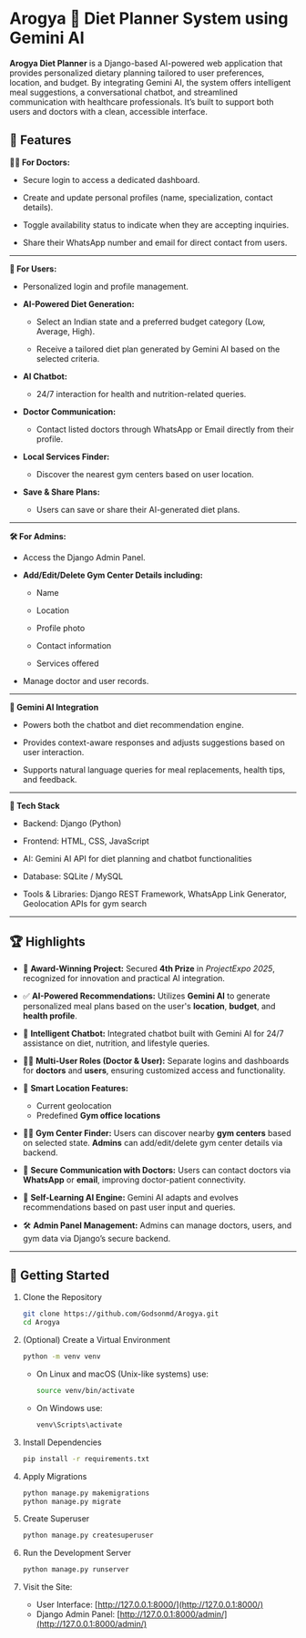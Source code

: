 # Arogya 🥗 Diet Planner System using Gemini AI
**Arogya Diet Planner** is a Django-based AI-powered web application that provides personalized dietary planning tailored to user preferences, location, and budget. By integrating Gemini AI, the system offers intelligent meal suggestions, a conversational chatbot, and streamlined communication with healthcare professionals. It’s built to support both users and doctors with a clean, accessible interface.

## 🌟 Features

**👨‍⚕️ For Doctors:**
* Secure login to access a dedicated dashboard.

* Create and update personal profiles (name, specialization, contact details).

* Toggle availability status to indicate when they are accepting inquiries.

* Share their WhatsApp number and email for direct contact from users.
---
**👤 For Users:**
* Personalized login and profile management.

* **AI-Powered Diet Generation:**

  - Select an Indian state and a preferred budget category (Low, Average, High).

  - Receive a tailored diet plan generated by Gemini AI based on the selected criteria.

* **AI Chatbot:**

  - 24/7 interaction for health and nutrition-related queries.

* **Doctor Communication:**

  - Contact listed doctors through WhatsApp or Email directly from their profile.

* **Local Services Finder:**

  - Discover the nearest gym centers based on user location.

* **Save & Share Plans:**

  - Users can save or share their AI-generated diet plans.
---
**🛠️ For Admins:**
* Access the Django Admin Panel.

* **Add/Edit/Delete Gym Center Details including:**

  - Name

  - Location
    
  - Profile photo

  - Contact information

  - Services offered

* Manage doctor and user records.
---
**🤖 Gemini AI Integration**
* Powers both the chatbot and diet recommendation engine.

* Provides context-aware responses and adjusts suggestions based on user interaction.

* Supports natural language queries for meal replacements, health tips, and feedback.
---
**🔧 Tech Stack**
* Backend: Django (Python)

* Frontend: HTML, CSS, JavaScript

* AI: Gemini AI API for diet planning and chatbot functionalities

* Database: SQLite / MySQL

* Tools & Libraries: Django REST Framework, WhatsApp Link Generator, Geolocation APIs for gym search
---
## 🏆 **Highlights**

* 🏅 **Award-Winning Project:**
  Secured **4th Prize** in *ProjectExpo 2025*, recognized for innovation and practical AI integration.

* ✅ **AI-Powered Recommendations:**
  Utilizes **Gemini AI** to generate personalized meal plans based on the user's **location**, **budget**, and **health profile**.

* 💬 **Intelligent Chatbot:**
  Integrated chatbot built with Gemini AI for 24/7 assistance on diet, nutrition, and lifestyle queries.

* 👨‍⚕️ **Multi-User Roles (Doctor & User):**
  Separate logins and dashboards for **doctors** and **users**, ensuring customized access and functionality.

* 📍 **Smart Location Features:**
  * Current geolocation
  * Predefined **Gym office locations** 
* 🏋️‍♂️ **Gym Center Finder:**
  Users can discover nearby **gym centers** based on selected state.
  **Admins** can add/edit/delete gym center details via backend.

* 🔐 **Secure Communication with Doctors:**
  Users can contact doctors via **WhatsApp** or **email**, improving doctor-patient connectivity.

* 🧠 **Self-Learning AI Engine:**
  Gemini AI adapts and evolves recommendations based on past user input and queries.

* 🛠️ **Admin Panel Management:**
  Admins can manage doctors, users, and gym data via Django’s secure backend.


---

## 🚀 Getting Started

1. Clone the Repository 
    ```bash
    git clone https://github.com/Godsonmd/Arogya.git
    cd Arogya
    ```
  
2. (Optional) Create a Virtual Environment
    ```bash
    python -m venv venv
    ```
      - On Linux and macOS (Unix-like systems) use:
        ```bash
        source venv/bin/activate
        ```
      - On Windows use:
        ```bash
        venv\Scripts\activate
        ```
3. Install Dependencies
    ```bash
    pip install -r requirements.txt
    ```
4. Apply Migrations
   ```bash
   python manage.py makemigrations
   python manage.py migrate
   ```
5. Create Superuser
   ```bash
   python manage.py createsuperuser
   ```
6. Run the Development Server
   ```bash
   python manage.py runserver
   ```
7. Visit the Site:
   - User Interface: [http://127.0.0.1:8000/](http://127.0.0.1:8000/)
   - Django Admin Panel: [http://127.0.0.1:8000/admin/](http://127.0.0.1:8000/admin/)

